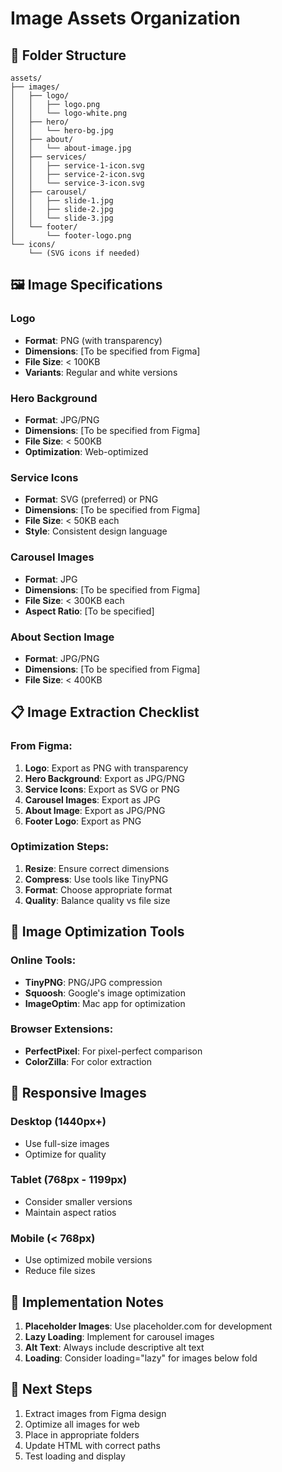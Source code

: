 # Image Assets Organization

## 📁 Folder Structure
```
assets/
├── images/
│   ├── logo/
│   │   ├── logo.png
│   │   └── logo-white.png
│   ├── hero/
│   │   └── hero-bg.jpg
│   ├── about/
│   │   └── about-image.jpg
│   ├── services/
│   │   ├── service-1-icon.svg
│   │   ├── service-2-icon.svg
│   │   └── service-3-icon.svg
│   ├── carousel/
│   │   ├── slide-1.jpg
│   │   ├── slide-2.jpg
│   │   └── slide-3.jpg
│   └── footer/
│       └── footer-logo.png
└── icons/
    └── (SVG icons if needed)
```

## 🖼️ Image Specifications

### Logo
- **Format**: PNG (with transparency)
- **Dimensions**: [To be specified from Figma]
- **File Size**: < 100KB
- **Variants**: Regular and white versions

### Hero Background
- **Format**: JPG/PNG
- **Dimensions**: [To be specified from Figma]
- **File Size**: < 500KB
- **Optimization**: Web-optimized

### Service Icons
- **Format**: SVG (preferred) or PNG
- **Dimensions**: [To be specified from Figma]
- **File Size**: < 50KB each
- **Style**: Consistent design language

### Carousel Images
- **Format**: JPG
- **Dimensions**: [To be specified from Figma]
- **File Size**: < 300KB each
- **Aspect Ratio**: [To be specified]

### About Section Image
- **Format**: JPG/PNG
- **Dimensions**: [To be specified from Figma]
- **File Size**: < 400KB

## 📋 Image Extraction Checklist

### From Figma:
1. **Logo**: Export as PNG with transparency
2. **Hero Background**: Export as JPG/PNG
3. **Service Icons**: Export as SVG or PNG
4. **Carousel Images**: Export as JPG
5. **About Image**: Export as JPG/PNG
6. **Footer Logo**: Export as PNG

### Optimization Steps:
1. **Resize**: Ensure correct dimensions
2. **Compress**: Use tools like TinyPNG
3. **Format**: Choose appropriate format
4. **Quality**: Balance quality vs file size

## 🔧 Image Optimization Tools

### Online Tools:
- **TinyPNG**: PNG/JPG compression
- **Squoosh**: Google's image optimization
- **ImageOptim**: Mac app for optimization

### Browser Extensions:
- **PerfectPixel**: For pixel-perfect comparison
- **ColorZilla**: For color extraction

## 📐 Responsive Images

### Desktop (1440px+)
- Use full-size images
- Optimize for quality

### Tablet (768px - 1199px)
- Consider smaller versions
- Maintain aspect ratios

### Mobile (< 768px)
- Use optimized mobile versions
- Reduce file sizes

## 🎯 Implementation Notes

1. **Placeholder Images**: Use placeholder.com for development
2. **Lazy Loading**: Implement for carousel images
3. **Alt Text**: Always include descriptive alt text
4. **Loading**: Consider loading="lazy" for images below fold

## 📝 Next Steps

1. Extract images from Figma design
2. Optimize all images for web
3. Place in appropriate folders
4. Update HTML with correct paths
5. Test loading and display 